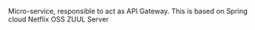 Micro-service, responsible to act as API Gateway. This is based on Spring cloud Netflix OSS ZUUL Server
